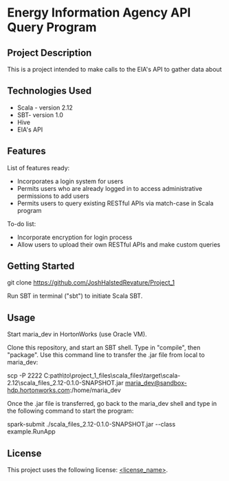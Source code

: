 # Energy Information Agency API Query Program

## Project Description

This is a project intended to make calls to the EIA's API to gather data about 

## Technologies Used

* Scala - version 2.12
* SBT- version 1.0
* Hive
* EIA's API

## Features

List of features ready:
* Incorporates a login system for users
* Permits users who are already logged in to access administrative permissions to add users
* Permits users to query existing RESTful APIs via match-case in Scala program

To-do list:
* Incorporate encryption for login process
* Allow users to upload their own RESTful APIs and make custom queries

## Getting Started
   
git clone https://github.com/JoshHalstedRevature/Project_1

Run SBT in terminal ("sbt") to initiate Scala SBT.

## Usage

Start maria_dev in HortonWorks (use Oracle VM).

Clone this repository, and start an SBT shell. Type in "compile", then "package". Use this command line to transfer the .jar file from local to maria_dev:

  scp -P 2222 C:path\to\project_1_files\scala_files\target\scala-2.12\scala_files_2.12-0.1.0-SNAPSHOT.jar maria_dev@sandbox-hdp.hortonworks.com:/home/maria_dev

Once the .jar file is transferred, go back to the maria_dev shell and type in the following command to start the program:

  spark-submit ./scala_files_2.12-0.1.0-SNAPSHOT.jar --class example.RunApp


## License

This project uses the following license: [<license_name>](<link>).


